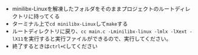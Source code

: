- minilibx-Linuxを解凍したフォルダをそのままプロジェクトのルートディレクトリに持ってくる
- ターミナル上で`cd minilibx-Linux`して`make`する
- ルートディレクトリに戻り、`cc main.c -Lminilibx-linux -lmlx -lXext -lX11`を実行すると実行ファイルができるので、実行してください。
- 終了するときは`ctrl+C`してください